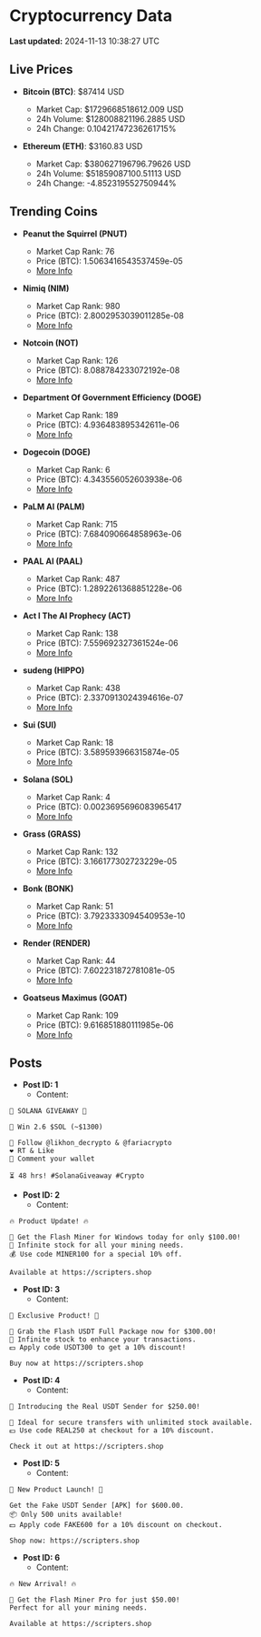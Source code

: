 # Cryptocurrency Data

**Last updated:** 2024-11-13 10:38:27 UTC

## Live Prices
- **Bitcoin (BTC)**: $87414 USD
  - Market Cap: $1729668518612.009 USD
  - 24h Volume: $128008821196.2885 USD
  - 24h Change: 0.10421747236261715%

- **Ethereum (ETH)**: $3160.83 USD
  - Market Cap: $380627196796.79626 USD
  - 24h Volume: $51859087100.51113 USD
  - 24h Change: -4.852319552750944%

## Trending Coins
- **Peanut the Squirrel (PNUT)**
  - Market Cap Rank: 76
  - Price (BTC): 1.5063416543537459e-05
  - [More Info](https://www.coingecko.com/en/coins/peanut-the-squirrel)

- **Nimiq (NIM)**
  - Market Cap Rank: 980
  - Price (BTC): 2.8002953039011285e-08
  - [More Info](https://www.coingecko.com/en/coins/nimiq)

- **Notcoin (NOT)**
  - Market Cap Rank: 126
  - Price (BTC): 8.088784233072192e-08
  - [More Info](https://www.coingecko.com/en/coins/notcoin)

- **Department Of Government Efficiency (DOGE)**
  - Market Cap Rank: 189
  - Price (BTC): 4.936483895342611e-06
  - [More Info](https://www.coingecko.com/en/coins/department-of-government-efficiency)

- **Dogecoin (DOGE)**
  - Market Cap Rank: 6
  - Price (BTC): 4.343556052603938e-06
  - [More Info](https://www.coingecko.com/en/coins/dogecoin)

- **PaLM AI (PALM)**
  - Market Cap Rank: 715
  - Price (BTC): 7.684090664858963e-06
  - [More Info](https://www.coingecko.com/en/coins/palm-ai)

- **PAAL AI (PAAL)**
  - Market Cap Rank: 487
  - Price (BTC): 1.2892261368851228e-06
  - [More Info](https://www.coingecko.com/en/coins/paal-ai)

- **Act I The AI Prophecy (ACT)**
  - Market Cap Rank: 138
  - Price (BTC): 7.559692327361524e-06
  - [More Info](https://www.coingecko.com/en/coins/act-i-the-ai-prophecy)

- **sudeng (HIPPO)**
  - Market Cap Rank: 438
  - Price (BTC): 2.3370913024394616e-07
  - [More Info](https://www.coingecko.com/en/coins/sudeng)

- **Sui (SUI)**
  - Market Cap Rank: 18
  - Price (BTC): 3.589593966315874e-05
  - [More Info](https://www.coingecko.com/en/coins/sui)

- **Solana (SOL)**
  - Market Cap Rank: 4
  - Price (BTC): 0.0023695696083965417
  - [More Info](https://www.coingecko.com/en/coins/solana)

- **Grass (GRASS)**
  - Market Cap Rank: 132
  - Price (BTC): 3.166177302723229e-05
  - [More Info](https://www.coingecko.com/en/coins/grass)

- **Bonk (BONK)**
  - Market Cap Rank: 51
  - Price (BTC): 3.7923333094540953e-10
  - [More Info](https://www.coingecko.com/en/coins/bonk)

- **Render (RENDER)**
  - Market Cap Rank: 44
  - Price (BTC): 7.602231872781081e-05
  - [More Info](https://www.coingecko.com/en/coins/render)

- **Goatseus Maximus (GOAT)**
  - Market Cap Rank: 109
  - Price (BTC): 9.616851880111985e-06
  - [More Info](https://www.coingecko.com/en/coins/goatseus-maximus)

## Posts
- **Post ID: 1**
  - Content:
```
🚀 SOLANA GIVEAWAY 🚀

🎁 Win 2.6 $SOL (~$1300)

🤝 Follow @likhon_decrypto & @fariacrypto
❤️ RT & Like
💬 Comment your wallet

⏳ 48 hrs! #SolanaGiveaway #Crypto
```

- **Post ID: 2**
  - Content:
```
🔥 Product Update! 🔥

🚀 Get the Flash Miner for Windows today for only $100.00!
🔋 Infinite stock for all your mining needs.
💰 Use code MINER100 for a special 10% off.

Available at https://scripters.shop
```

- **Post ID: 3**
  - Content:
```
🎁 Exclusive Product! 🎁

💸 Grab the Flash USDT Full Package now for $300.00!
🎉 Infinite stock to enhance your transactions.
💵 Apply code USDT300 to get a 10% discount!

Buy now at https://scripters.shop
```

- **Post ID: 4**
  - Content:
```
💎 Introducing the Real USDT Sender for $250.00!

💼 Ideal for secure transfers with unlimited stock available.
💵 Use code REAL250 at checkout for a 10% discount.

Check it out at https://scripters.shop
```

- **Post ID: 5**
  - Content:
```
🚀 New Product Launch! 🚀

Get the Fake USDT Sender [APK] for $600.00.
📦 Only 500 units available!
💵 Apply code FAKE600 for a 10% discount on checkout.

Shop now: https://scripters.shop
```

- **Post ID: 6**
  - Content:
```
🔥 New Arrival! 🔥

💸 Get the Flash Miner Pro for just $50.00!
Perfect for all your mining needs.

Available at https://scripters.shop
```

